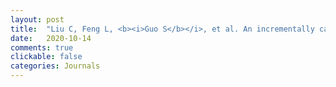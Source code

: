 ```yaml
---
layout: post
title:  "Liu C, Feng L, <b><i>Guo S</b></i>, et al. An incrementally cascaded broad learning framework to facial landmark tracking[J]. Neurocomputing, 2020, 410: 125-137. [中科院Q2, CCF-C, IF=6.0]"
date:   2020-10-14
comments: true
clickable: false
categories: Journals
---
```

